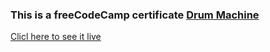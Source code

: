 ### This is a freeCodeCamp certificate [Drum Machine](https://maitahtmai.github.io/DrumMachine/)

[Clicl here to see it live](https://maitahtmai.github.io/DrumMachine/)